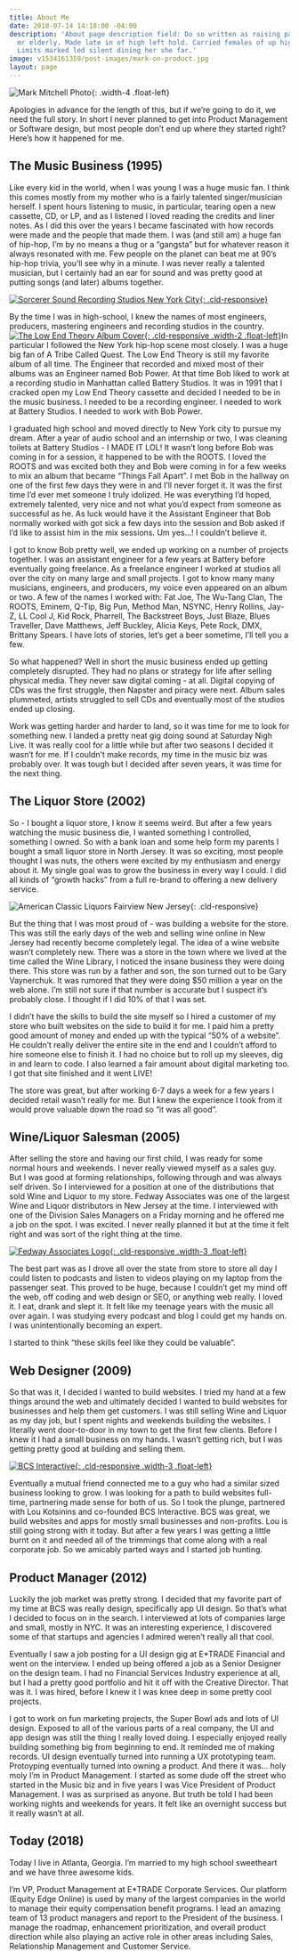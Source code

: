```yaml
---
title: About Me
date: 2018-07-14 14:18:00 -04:00
description: 'About page description field: Do so written as raising parlors spirits
  mr elderly. Made late in of high left hold. Carried females of up highest calling.
  Limits marked led silent dining her she far.'
image: v1534161359/post-images/mark-on-product.jpg
layout: page
---
```


![Mark Mitchell Photo](https://res.cloudinary.com/dbrkuvff5/image/upload/f_auto/c_scale,q_auto:good,w_845/v1534035103/post-images/mark-mitchell-bio-photo.jpg){: .width-4 .float-left}

Apologies in advance for the length of this, but if we’re going to do it, we need the full story. In short I never planned to get into Product Management or Software design, but most people don’t end up where they started right? Here’s how it happened for me.


## The Music Business (1995)

Like every kid in the world, when I was young I was a huge music fan. I think this comes mostly from my mother who is a fairly talented singer/musician herself. I spent hours listening to music, in particular, tearing open a new cassette, CD, or LP, and as I listened I loved reading the credits and liner notes. As I did this over the years I became fascinated with how records were made and the people that made them. I was (and still am) a huge fan of hip-hop, I’m by no means a thug or a “gangsta” but for whatever reason it always resonated with me. Few people on the planet can beat me at 90’s hip-hop trivia, you’ll see why in a minute. I was never really a talented musician, but I certainly had an ear for sound and was pretty good at putting songs (and later) albums together.

[![Sorcerer Sound Recording Studios New York City](https://res.cloudinary.com/dbrkuvff5/image/upload/f_auto,q_auto/c_scale,q_auto:good,w_845/v1531684667/page-images/Mark%20Mitchell%20at%20Sorcerer%20Sound%20Recording%20Studios.jpg){: .cld-responsive}](http://www.sorcerersound.com/ "Sorcerer Sound Recording Studios")

By the time I was in high-school, I knew the names of most engineers, producers, mastering engineers and recording studios in the country.[![The Low End Theory Album Cover](https://res.cloudinary.com/dbrkuvff5/image/upload/f_auto,q_auto/c_scale,q_auto:good,w_845/v1534243575/page-images/low-end-theory-album-cover.jpg){: .cld-responsive .width-2 .float-left}](https://www.youtube.com/watch?v=L1Zqol7ARCk "A Tribe Called Quest - The Low End Theory")In particular I followed the New York hip-hop scene most closely. I was a huge big fan of A Tribe Called Quest. The Low End Theory is still my favorite album of all time. The Engineer that recorded and mixed most of their albums was an Engineer named Bob Power. At that time Bob liked to work at a recording studio in Manhattan called Battery Studios. It was in 1991 that I cracked open my Low End Theory cassette and decided I needed to be in the music business. I needed to be a recording engineer. I needed to work at Battery Studios. I needed to work with Bob Power.

I graduated high school and moved directly to New York city to pursue my dream. After a year of audio school and an internship or two, I was cleaning toilets at Battery Studios - I MADE IT LOL! It wasn’t long before Bob was coming in for a session, it happened to be with the ROOTS. I loved the ROOTS and was excited both they and Bob were coming in for a few weeks to mix an album that became “Things Fall Apart”. I met Bob in the hallway on one of the first few days they were in and I’ll never forget it. It was the first time I’d ever met someone I truly idolized. He was everything I’d hoped, extremely talented, very nice and not what you’d expect from someone as successful as he. As luck would have it the Assistant Engineer that Bob normally worked with got sick a few days into the session and Bob asked if I’d like to assist him in the mix sessions. Um yes…! I couldn’t believe it.

I got to know Bob pretty well, we ended up working on a number of projects together. I was an assistant engineer for a few years at Battery before eventually going freelance. As a freelance engineer I worked at studios all over the city on many large and small projects. I got to know many many musicians, engineers, and producers, my voice even appeared on an album or two. A few of the names I worked with: Fat Joe, The Wu-Tang Clan, The ROOTS, Eminem, Q-Tip, Big Pun, Method Man, NSYNC, Henry Rollins, Jay-Z, LL Cool J, Kid Rock, Pharrell, The Backstreet Boys, Just Blaze, Blues Traveller, Dave Matthews, Jeff Buckley, Alicia Keys, Pete Rock, DMX, Brittany Spears. I have lots of stories, let’s get a beer sometime, I’ll tell you a few.

So what happened? Well in short the music business ended up getting completely disrupted. They had no plans or strategy for life after selling physical media. They never saw digital coming - at all. Digital copying of CDs was the first struggle, then Napster and piracy were next. Album sales plummeted, artists struggled to sell CDs and eventually most of the studios ended up closing.

Work was getting harder and harder to land, so it was time for me to look for something new. I landed a pretty neat gig doing sound at Saturday Nigh Live. It was really cool for a little while but after two seasons I decided it wasn’t for me. If I couldn’t make records, my time in the music biz was probably over. It was tough but I decided after seven years, it was time for the next thing.

## The Liquor Store (2002)

So - I bought a liquor store, I know it seems weird. But after a few years watching the music business die, I wanted something I controlled, something I owned. So with a bank loan and some help form my parents I bought a small liquor store in North Jersey. It was so exciting, most people thought I was nuts, the others were excited by my enthusiasm and energy about it. My single goal was to grow the business in every way I could. I did all kinds of “growth hacks” from a full re-brand to offering a new delivery service.

![American Classic Liquors Fairview New Jersey](https://res.cloudinary.com/dbrkuvff5/image/upload/f_auto,q_auto/c_scale,q_auto:good,w_845/v1531699738/page-images/liquor-store-final.jpg){: .cld-responsive}

But the thing that I was most proud of - was building a website for the store. This was still the early days of the web and selling wine online in New Jersey had recently become completely legal. The idea of a wine website wasn’t completely new. There was a store in the town where we lived at the time called the Wine Library, I noticed the insane business they were doing there. This store was run by a father and son, the son turned out to be Gary Vaynerchuk. It was rumored that they were doing $50 million a year on the web alone. I’m still not sure if that number is accurate but I suspect it’s probably close. I thought if I did 10% of that I was set.

I didn’t have the skills to build the site myself so I hired a customer of my store who built websites on the side to build it for me. I paid him a pretty good amount of money and ended up with the typical “50% of a website”. He couldn’t really deliver the entire site in the end and I couldn’t afford to hire someone else to finish it. I had no choice but to roll up my sleeves, dig in and learn to code. I also learned a fair amount about digital marketing too. I got that site finished and it went LIVE!

The store was great, but after working 6-7 days a week for a few years I decided retail wasn’t really for me. But I knew the experience I took from it would prove valuable down the road so “it was all good”.

## Wine/Liquor Salesman (2005)

After selling the store and having our first child, I was ready for some normal hours and weekends. I never really viewed myself as a sales guy. But I was good at forming relationships, following through and was always self driven. So I interviewed for a position at one of the distributions that sold Wine and Liquor to my store. Fedway Associates was one of the largest Wine and Liquor distributors in New Jersey at the time. I interviewed with one of the Division Sales Managers on a Friday morning and he offered me a job on the spot. I was excited. I never really planned it but at the time it felt right and was sort of the right thing at the time.

[![Fedway Associates Logo](https://res.cloudinary.com/dbrkuvff5/image/upload/f_auto,q_auto/c_scale,q_auto:good,w_845/v1534242413/page-images/fedway-associates-logo.jpg){: .cld-responsive .width-3 .float-left}](https://www.fedway.com/ "Fedway Associates")

The best part was as I drove all over the state from store to store all day I could listen to podcasts and listen to videos playing on my laptop from the passenger seat. This proved to be huge, because I couldn’t get my mind off the web, off coding and web design or SEO, or anything web really. I loved it. I eat, drank and slept it. It felt like my teenage years with the music all over again. I was studying every podcast and blog I could get my hands on. I was unintentionally becoming an expert.

I started to think “these skills feel like they could be valuable”.

## Web Designer (2009)

So that was it, I decided I wanted to build websites. I tried my hand at a few things around the web and ultimately decided I wanted to build websites for businesses and help them get customers. I was still selling Wine and Liquor as my day job, but I spent nights and weekends building the websites. I literally went door-to-door in my town to get the first few clients. Before I knew it I had a small business on my hands. I wasn’t getting rich, but I was getting pretty good at building and selling them.

[![BCS Interactive](https://res.cloudinary.com/dbrkuvff5/image/upload/f_auto,q_auto/c_scale,q_auto:good,w_845/v1534242058/page-images/bcs-interactive-logo.jpg){: .cld-responsive .width-3 .float-left}](https://www.bcsinteractive.com/ "BCS Interactive")

Eventually a mutual friend connected me to a guy who had a similar sized business looking to grow. I was looking for a path to build websites full-time, partnering made sense for both of us. So I took the plunge, partnered with Lou Kotsinins and co-founded BCS Interactive. BCS was great, we build websites and apps for mostly small businesses and non-profits. Lou is still going strong with it today. But after a few years I was getting a little burnt on it and needed all of the trimmings that come along with a real corporate job. So we amicably parted ways and I started job hunting.

## Product Manager (2012)

Luckily the job market was pretty strong. I decided that my favorite part of my time at BCS was really design, specifically app UI design. So that’s what I decided to focus on in the search. I interviewed at lots of companies large and small, mostly in NYC. It was an interesting experience, I discovered some of that startups and agencies I admired weren’t really all that cool.

Eventually I saw a job posting for a UI design gig at E\*TRADE Financial and went on the interview. I ended up being offered a job as a Senior Designer on the design team. I had no Financial Services Industry experience at all, but I had a pretty good portfolio and hit it off with the Creative Director.  That was it. I was hired, before I knew it I was knee deep in some pretty cool projects.

I got to work on fun marketing projects, the Super Bowl ads and lots of UI design. Exposed to all of the various parts of a real company, the UI and app design was still the thing I really loved doing. I especially enjoyed really building something big from beginning to end. It reminded me of making records. UI design eventually turned into running a UX prototyping team. Protoyping eventually turned into owning a product. And there it was… holy moly I’m in Product Management. I started as some dude off the street who started in the Music biz and in five years I was Vice President of Product Management. I was as surprised as anyone. But truth be told I had been working nights and weekends for years. It felt like an overnight success but it really wasn’t at all.

## Today (2018)

Today I live in Atlanta, Georgia. I’m married to my high school sweetheart and we have three awesome kids.

I’m VP, Product Management at E\*TRADE Corporate Services. Our platform (Equity Edge Online) is used by many of the largest companies in the world to manage their equity compensation benefit programs. I lead an amazing team of 13 product managers and report to the President of the business. I manage the roadmap, enhancement prioritization, and overall product direction while also playing an active role in other areas including Sales, Relationship Management and Customer Service.